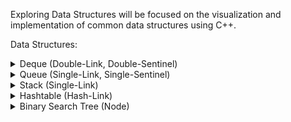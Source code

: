 Exploring Data Structures will be focused on the visualization and implementation of common data structures using C++.

Data Structures:
<details><summary>Deque (Double-Link, Double-Sentinel)</summary>

![Deque Visualized](/.img/deque_vis.png)

</details>

<details><summary>Queue (Single-Link, Single-Sentinel)</summary> 

![Queue Visualized](/.img/queue_vis.png)

</details>

<details><summary>Stack (Single-Link)</summary> 

![Stack Visualized](/.img/stack_vis.png)

</details>

<details><summary>Hashtable (Hash-Link)</summary> 

![Hashtable Visualized](/.img/hashtable_vis.png)

</details>

<details><summary>Binary Search Tree (Node)</summary> 

![BST Visualized](/.img/BST_vis.png)

</details>
